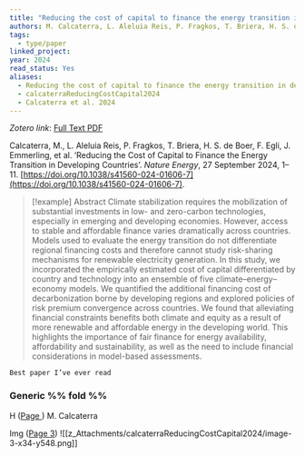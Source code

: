 ```yaml
---
title: "Reducing the cost of capital to finance the energy transition in developing countries"
authors: M. Calcaterra, L. Aleluia Reis, P. Fragkos, T. Briera, H. S. de Boer, F. Egli, J. Emmerling, G. Iyer, S. Mittal, F. H. J. Polzin, M. W. J. L. Sanders, T. S. Schmidt, A. Serebriakova, B. Steffen, D. J. van de Ven, D. P. van Vuuren, P. Waidelich, M. Tavoni
tags:
  - type/paper
linked_project: 
year: 2024
read_status: Yes
aliases:  
  - Reducing the cost of capital to finance the energy transition in developing countries  
  - calcaterraReducingCostCapital2024  
  - Calcaterra et al. 2024
---
```

*Zotero link*: [Full Text PDF](zotero://select/library/items/3NMZKUD7)

Calcaterra, M., L. Aleluia Reis, P. Fragkos, T. Briera, H. S. de Boer, F. Egli, J. Emmerling, et al. ‘Reducing the Cost of Capital to Finance the Energy Transition in Developing Countries’. _Nature Energy_, 27 September 2024, 1–11. [https://doi.org/10.1038/s41560-024-01606-7](https://doi.org/10.1038/s41560-024-01606-7).

> [!example] Abstract
> Climate stabilization requires the mobilization of substantial investments in low- and zero-carbon technologies, especially in emerging and developing economies. However, access to stable and affordable finance varies dramatically across countries. Models used to evaluate the energy transition do not differentiate regional financing costs and therefore cannot study risk-sharing mechanisms for renewable electricity generation. In this study, we incorporated the empirically estimated cost of capital differentiated by country and technology into an ensemble of five climate–energy–economy models. We quantified the additional financing cost of decarbonization borne by developing regions and explored policies of risk premium convergence across countries. We found that alleviating financial constraints benefits both climate and equity as a result of more renewable and affordable energy in the developing world. This highlights the importance of fair finance for energy availability, affordability and sustainability, as well as the need to include financial considerations in model-based assessments.

```ad-note
Best paper I’ve ever read
```
### Generic %% fold %%

H ([Page ](zotero://open-pdf/library/items/3NMZKUD7?page=-&annotation=IKRLCZF3))  M. Calcaterra 

Img ([Page 3](zotero://open-pdf/library/items/3NMZKUD7?page=-&annotation=DEI7SARY))
![[z_Attachments/calcaterraReducingCostCapital2024/image-3-x34-y548.png]]